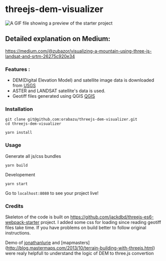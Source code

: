 # threejs-dem-visualizer

![A GIF file showing a preview of the starter project](https://github.com/orabazu/threejs-dem-visualizer/blob/master/preview.gif "Mouth Ağrı, modeled from USGS's digital elevation model and satellite image data")

## Detailed explanation on Medium:

https://medium.com/@zubazor/visualizing-a-mountain-using-three-js-landsat-and-srtm-26275c920e34

### Features :

- DEM(Digital Elevation Model) and satellite image data is downloaded from [USGS](https://earthexplorer.usgs.gov/)
- ASTER and LANDSAT satellite's data is used.
- Geotiff files generated using QGIS [QGIS](https://qgis.org/tr/site/)

### Installation

```
git clone git@github.com:orabazu/threejs-dem-visualizer.git
cd threejs-dem-visualizer

yarn install
```

### Usage

Generate all js/css bundles

```
yarn build
```

Developement

```
yarn start
```

Go to `localhost:8080` to see your project live!

### Credits

Skeleton of the code is built on https://github.com/jackdbd/threejs-es6-webpack-starter project. I added some css for loading since reading geotiff files take time. If you have problems on build better to follow original instructions.

Demo of [jonathanlurie](https://github.com/jonathanlurie/ThreejsDEM) and [mapmasters] (http://blog.mastermaps.com/2013/10/terrain-building-with-threejs.html) were realy helpfull to understand the logic of DEM to three.js convertion
